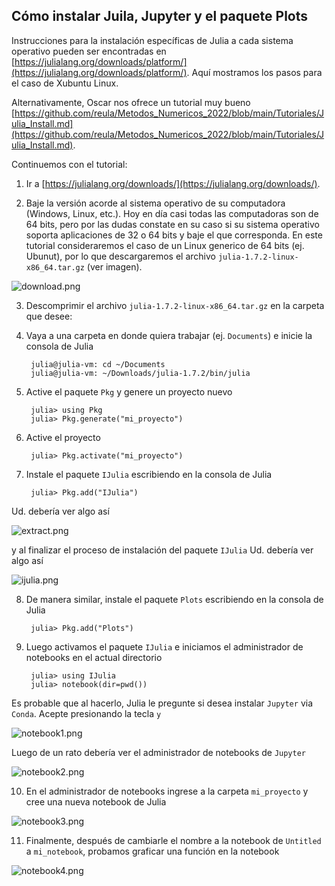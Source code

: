 ## Cómo instalar Juila, Jupyter y el paquete Plots

Instrucciones para la instalación específicas de Julia a cada sistema operativo pueden ser encontradas en [https://julialang.org/downloads/platform/](https://julialang.org/downloads/platform/). Aquí mostramos los pasos para el caso de Xubuntu Linux.

Alternativamente, Oscar nos ofrece un tutorial muy bueno [https://github.com/reula/Metodos_Numericos_2022/blob/main/Tutoriales/Julia_Install.md](https://github.com/reula/Metodos_Numericos_2022/blob/main/Tutoriales/Julia_Install.md).

Continuemos con el tutorial:

1. Ir a [https://julialang.org/downloads/](https://julialang.org/downloads/).
        
2. Baje la versión acorde al sistema operativo de su computadora (Windows, Linux, etc.). Hoy en día casi todas las computadoras son de 64 bits, pero por las dudas constate en su caso si su sistema operativo soporta aplicaciones de 32 o 64 bits y baje el que corresponda. En este tutorial consideraremos el caso de un Linux generico de 64 bits (ej. Ubunut), por lo que descargaremos el archivo `julia-1.7.2-linux-x86_64.tar.gz` (ver imagen).

![download.png](assets/download.png)
        
3. Descomprimir el archivo `julia-1.7.2-linux-x86_64.tar.gz` en la carpeta que desee:

4. Vaya a una carpeta en donde quiera trabajar (ej. `Documents`) e inicie la consola de Julia

        julia@julia-vm: cd ~/Documents
        julia@julia-vm: ~/Downloads/julia-1.7.2/bin/julia
        
5. Active el paquete `Pkg` y genere un proyecto nuevo

        julia> using Pkg
        julia> Pkg.generate("mi_proyecto")

6. Active el proyecto

        julia> Pkg.activate("mi_proyecto")

7. Instale el paquete `IJulia` escribiendo en la consola de Julia

        julia> Pkg.add("IJulia")
        
Ud. debería ver algo así        
        
![extract.png](assets/extract.png)

y al finalizar el proceso de instalación del paquete `IJulia` Ud. debería ver algo así

![ijulia.png](assets/ijulia.png)
        
8. De manera similar, instale el paquete `Plots` escribiendo en la consola de Julia

        julia> Pkg.add("Plots")
               
9. Luego activamos el paquete `IJulia` e iniciamos el administrador de notebooks en el actual directorio

        julia> using IJulia
        julia> notebook(dir=pwd())

Es probable que al hacerlo, Julia le pregunte si desea instalar `Jupyter` via `Conda`. Acepte presionando la tecla `y`

![notebook1.png](assets/notebook1.png)

Luego de un rato debería ver el administrador de notebooks de `Jupyter`

![notebook2.png](assets/notebook2.png)
        
10. En el administrador de notebooks ingrese a la carpeta `mi_proyecto` y cree una nueva notebook de Julia

![notebook3.png](assets/notebook3.png)

11. Finalmente, después de cambiarle el nombre a la notebook de `Untitled` a `mi_notebook`, probamos graficar una función en la notebook

![notebook4.png](assets/notebook4.png)
